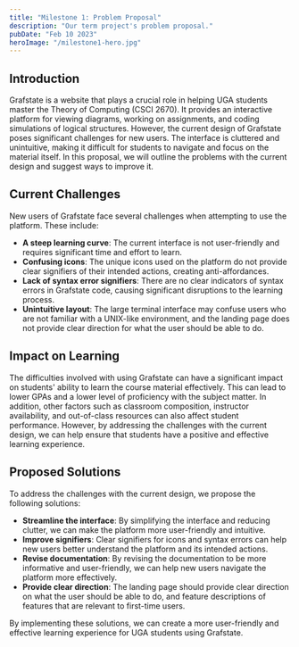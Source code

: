 ```yaml
---
title: "Milestone 1: Problem Proposal"
description: "Our term project's problem proposal."
pubDate: "Feb 10 2023"
heroImage: "/milestone1-hero.jpg"
---
```

<!-- A spiced up markdown version of our original Piazza post submission -->
## Introduction

Grafstate is a website that plays a crucial role in helping UGA students master the Theory of Computing (CSCI 2670). It provides an interactive platform for viewing diagrams, working on assignments, and coding simulations of logical structures. However, the current design of Grafstate poses significant challenges for new users. The interface is cluttered and unintuitive, making it difficult for students to navigate and focus on the material itself. In this proposal, we will outline the problems with the current design and suggest ways to improve it.

## Current Challenges

New users of Grafstate face several challenges when attempting to use the platform. These include:

- **A steep learning curve**: The current interface is not user-friendly and requires significant time and effort to learn.
- **Confusing icons**: The unique icons used on the platform do not provide clear signifiers of their intended actions, creating anti-affordances.
- **Lack of syntax error signifiers**: There are no clear indicators of syntax errors in Grafstate code, causing significant disruptions to the learning process.
- **Unintuitive layout**: The large terminal interface may confuse users who are not familiar with a UNIX-like environment, and the landing page does not provide clear direction for what the user should be able to do.

## Impact on Learning

The difficulties involved with using Grafstate can have a significant impact on students' ability to learn the course material effectively. This can lead to lower GPAs and a lower level of proficiency with the subject matter. In addition, other factors such as classroom composition, instructor availability, and out-of-class resources can also affect student performance. However, by addressing the challenges with the current design, we can help ensure that students have a positive and effective learning experience.

## Proposed Solutions

To address the challenges with the current design, we propose the following solutions:

- **Streamline the interface**: By simplifying the interface and reducing clutter, we can make the platform more user-friendly and intuitive.
- **Improve signifiers**: Clear signifiers for icons and syntax errors can help new users better understand the platform and its intended actions.
- **Revise documentation**: By revising the documentation to be more informative and user-friendly, we can help new users navigate the platform more effectively.
- **Provide clear direction**: The landing page should provide clear direction on what the user should be able to do, and feature descriptions of features that are relevant to first-time users.

By implementing these solutions, we can create a more user-friendly and effective learning experience for UGA students using Grafstate.

<!-- This is the raw Piazza post text -->
<!-- Grafstate is the main website that UGA students reference when taking the Theory of Computing (CSCI 2670). It helps visualize mathematics by affording viewing diagrams, working on assignments, and coding simulations of logical structures. Learning about theoretical computer science is challenging, and students need a tool that will operate as smoothly as possible so that they can focus on the material itself. Professors benefit from a tool that is convenient to use during lectures, because running simulations while explaining the content will aid visual learners.

New Grafstate users must overcome a considerable learning curve to be able to use the site effectively. After logging in, users are presented with a large terminal which takes up the majority of the screen, along with unique icons signifying affordances that new users might not understand. The terminal and icon signifiers create anti-affordances, because new users might not associate them with their respective intended action. Additional anti-affordances include a lack of signifiers for syntax errors in Grafstate code. These bugs cause significant disruptions. The large terminal may confuse users who do not have experience working in a UNIX-like environment, and makes understanding what to do with the terminal before reading the documentation very difficult to do. Additionally, the signifiers in the documentation do not afford an understanding of where users can locate the answer to their questions. The landing page also contains descriptions of features that a first time user would likely not be interested in, such as how to pin sections to the margin. The landing page does not provide clear direction for what the user should be able to do. These icons, confusing documentation, and an unintuitive layout demonstrate anti-affordances because they do not allow for easy navigation through the site. This results in a difficult experience for many students, which distracts them from learning the course material.

Other factors may also affect the ability for students to use the platform effectively. Some of these include classroom composition, instructor availability, student self-efficacy, performance in prerequisite courses, student personality, collaborative teamwork, and out-of-class resources. Students are affected the most by the difficulties involved with working with the website, because they will not be able to learn the course content effectively. This may affect their GPA, as well as their level of proficiency with course material. -->